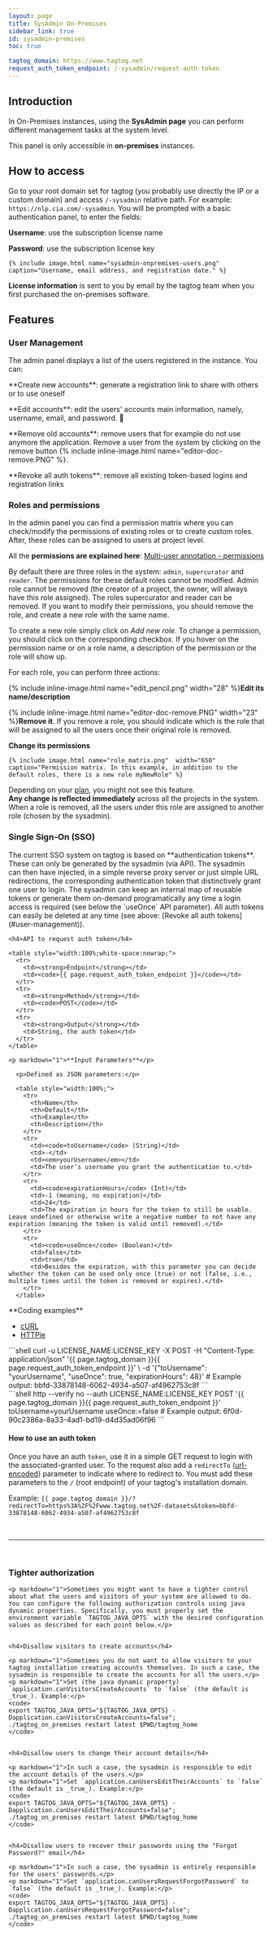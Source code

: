 ```yaml
---
layout: page
title: SysAdmin On-Premises
sidebar_link: true
id: sysadmin-premises
toc: true

tagtog_domain: https://www.tagtog.net
request_auth_token_endpoint: /-sysadmin/request-auth-token
---
```


<div class="page-section">
  <div class="two-third-col">
    <h2>Introduction</h2>
    <p>In On-Premises instances, using the <strong>SysAdmin page</strong> you can perform different management tasks at the system level.</p>
  </div>
  <div class="one-third-col">
    <div class="message">
      This panel is only accessible in <strong>on-premises</strong> instances.
    </div>
  </div>

  <div class="two-third-col">
    <h2>How to access</h2>
    <p>Go to your root domain set for tagtog (you probably use directly the IP or a custom domain) and access <code>/-sysadmin</code> relative path. For example: <code>https://nlp.cia.com/-sysadmin</code>. You will be prompted with a basic authentication panel, to enter the fields:</p>
    <p class="list-item"><span class="list-item-1"></span><strong>Username</strong>: use the subscription license name</p>
    <p class="list-item"><span class="list-item-2"></span><strong>Password</strong>: use the subscription license key</p>

    {% include image.html name="sysadmin-onpremises-users.png"  caption="Username, email address, and registration date." %}
  </div>
  <div class="one-third-col">
    <div class="message">
      <strong>License information</strong> is sent to you by email by the tagtog team when you first purchased the on-premises software.
    </div>
  </div>

  <div class="two-third-col">
    <h2>Features</h2>
    <h3>User Management</h3>
    <p>The admin panel displays a list of the users registered in the instance. You can:</p>
    <p class="list-item" markdown="1"><span class="list-item-1"></span>**Create new accounts**: generate a registration link to share with others or to use oneself</p>
    <p class="list-item" markdown="1"><span class="list-item-2"></span>**Edit accounts**: edit the users' accounts main information, namely, username, email, and password. 📝</p>
    <p class="list-item" markdown="1"><span class="list-item-3"></span>**Remove old accounts**: remove users that for example do not use anymore the application. Remove a user from the system by clicking on the remove button {% include inline-image.html name="editor-doc-remove.PNG" %}.</p>
    <p class="list-item" markdown="1"><span class="list-item-4"></span>**Revoke all auth tokens**: remove all existing token-based logins and registration links</p>
  </div>
  <div class="two-third-col">
    <h3>Roles and permissions</h3>
    <p>In the admin panel you can find a permission matrix where you can check/modify the permissions of existing roles or to create custom roles. After, these roles can be assigned to users at project level.</p>
    <p>All the <strong>permissions are explained here</strong>: <a title="tagtog - Multi-user annotation - permissions" href="collaboration.html#permissions">Multi-user annotation - permissions</a></p>
    <p>By default there are three roles in the system: <code>admin</code>, <code>supercurator</code> and <code>reader</code>. The permissions for these default roles cannot be modified. Admin role cannot be removed (the creator of a project, the owner, will always have this role assigned). The roles supercurator and reader can be removed. If you want to modify their permissions, you should remove the role, and create a new role with the same name.</p>
    <p>To create a new role simply click on <i>Add new role</i>. To change a permission, you should click on the corresponding checkbox. If you hover on the permission name or on a role name, a description of the permission or the role will show up.</p>
    <p>For each role, you can perform three actions:</p>
    <p class="list-item"><span class="list-item-1"></span>{% include inline-image.html name="edit_pencil.png" width="28" %}<strong>Edit its name/description</strong></p>
    <p class="list-item"><span class="list-item-2"></span>{% include inline-image.html name="editor-doc-remove.PNG" width="23" %}<strong>Remove it</strong>. If you remove a role, you should indicate which is the role that will be assigned to all the users once their original role is removed.</p>
    <p class="list-item"><span class="list-item-3"></span><strong>Change its permissions</strong></p>

    {% include image.html name="role_matrix.png"  width="650" caption="Permission matrix. In this example, in addition to the default roles, there is a new role myNewRole" %}
  </div>
  <div class="one-third-col">
    <div class="message">
      Depending on your <a href="https://www.tagtog.net/-plans" title="tagtog - plans">plan</a>, you might not see this feature.
    </div>
    <div class="message">
      <strong>Any change is reflected immediately</strong> across all the projects in the system.
    </div>
    <div class="message">
      When a role is removed, all the users under this role are assigned to another role (chosen by the sysadmin).
    </div>
  </div>

  <div class="two-third-col">
    <h3>Single Sign-On (SSO)</h3>
    <p markdown="1">The current SSO system on tagtog is based on **authentication tokens**. These can only be generated by the sysadmin (via API). The sysadmin can then have injected, in a simple reverse proxy server or just simple URL redirections, the corresponding authentication token that distinctively grant one user to login. The sysadmin can keep an internal map of reusable tokens or generate them on-demand programatically any time a login access is required (see below the `useOnce` API parameter). All auth tokens can easily be deleted at any time (see above: [Revoke all auth tokens](#user-management)).</p>

    <h4>API to request auth token</h4>

    <table style="width:100%;white-space:nowrap;">
      <tr>
        <td><strong>Endpoint</strong></td>
        <td><code>{{ page.request_auth_token_endpoint }}</code></td>
      </tr>
      <tr>
        <td><strong>Method</strong></td>
        <td><code>POST</code></td>
      </tr>
      <tr>
        <td><strong>Output</strong></td>
        <td>String, the auth token</td>
      </tr>
    </table>

    <p markdown="1">**Input Parameters**</p>

      <p>Defined as JSON parameters:</p>

      <table style="width:100%;">
        <tr>
          <th>Name</th>
          <th>Default</th>
          <th>Example</th>
          <th>Description</th>
        </tr>
        <tr>
          <td><code>toUsername</code> (String)</td>
          <td>-</td>
          <td><em>yourUsername</em></td>
          <td>The user's username you grant the authentication to.</td>
        </tr>
        <tr>
          <td><code>expirationHours</code> (Int)</td>
          <td>-1 (meaning, no expiration)</td>
          <td>24</td>
          <td>The expiration in hours for the token to still be usable. Leave undefined or otherwise write a negative number to not have any expiration (meaning the token is valid until removed).</td>
        </tr>
        <tr>
          <td><code>useOnce</code> (Boolean)</td>
          <td>false</td>
          <td>true</td>
          <td>Besides the expiration, with this parameter you can decide whether the token can be used only once (true) or not (false, i.e., multiple times until the token is removed or expires).</td>
        </tr>
      </table>

  </div>

  <div class="two-third-col" markdown="1"> <!-- Opens main section: two-third-cold div -->
    **Coding examples**

<div id="tabs-container">
  <ul class="tabs-menu">
    <li class="current"><a href="#tab_api_request_auth_token_curl">cURL</a></li>
    <li><a href="#tab_api_request_auth_token_httpie">HTTPie</a></li>
  </ul>
  <div class="tab">
<div id="tab_api_request_auth_token_curl" class="tab-content" style="display: block" markdown="1">
```shell
curl -u LICENSE_NAME:LICENSE_KEY -X POST -H "Content-Type: application/json" '{{ page.tagtog_domain }}{{ page.request_auth_token_endpoint }}' \
-d '{"toUsername": "yourUsername", "useOnce": true, "expirationHours": 48}'
# Example output: bbfd-33878148-6062-4934-a507-af4962753c8f
```
</div>

<div id="tab_api_request_auth_token_httpie" class="tab-content" markdown="1">
```shell
http --verify no --auth LICENSE_NAME:LICENSE_KEY POST '{{ page.tagtog_domain }}{{ page.request_auth_token_endpoint }}' toUsername=yourUsername useOnce:=false
# Example output: 6f0d-90c2386a-8a33-4ad1-bd19-d4d35ad06f96
```
</div>

  </div>
</div>

  </div> <!-- Closes main section: two-third-cold div -->


  <div class="two-third-col">
    <h4>How to use an auth token</h4>
      <p>Once you have an auth <code>token</code>, use it in a simple GET request to login with the associated-granted user. To the request also add a <code>redirectTo</code> (<a href="https://meyerweb.com/eric/tools/dencoder/">url-encoded</a>) parameter to indicate where to redirect to. You must add these parameters to the <code>/</code> (root endpoint) of your tagtog's installation domain.</p>
      <p>Example: <code>{{ page.tagtog_domain }}/?redirectTo=https%3A%2F%2Fwww.tagtog.net%2F-datasets&token=bbfd-33878148-6062-4934-a507-af4962753c8f</code></p>
  </div> <!-- Closes main section: two-third-cold div -->


  <div class="two-third-col">
    <br/><hr/><br/>
    <h3>Tighter authorization</h3>

    <p markdown="1">Sometimes you might want to have a tighter control about what the users and visitors of your system are allowed to do. You can configure the following authorization controls using java dynamic properties. Specifically, you must properly set the environment variable `TAGTOG_JAVA_OPTS` with the desired configuration values as described for each point below.</p>


    <h4>Disallow visitors to create accounts</h4>

    <p markdown="1">Sometimes you do not want to allow visitors to your tagtog installation creating accounts themselves. In such a case, the sysadmin is responsible to create the accounts for all the users.</p>
    <p markdown="1">Set (the java dynamic property) `application.canVisitorsCreateAccounts` to `false` (the default is _true_). Example:</p>
    <code>
    export TAGTOG_JAVA_OPTS="${TAGTOG_JAVA_OPTS} -Dapplication.canVisitorsCreateAccounts=false";
    ./tagtog_on_premises restart latest $PWD/tagtog_home
    </code>


    <h4>Disallow users to change their account details</h4>

    <p markdown="1">In such a case, the sysadmin is responsible to edit the account details of the users.</p>
    <p markdown="1">Set `application.canUsersEditTheirAccounts` to `false` (the default is _true_). Example:</p>
    <code>
    export TAGTOG_JAVA_OPTS="${TAGTOG_JAVA_OPTS} -Dapplication.canUsersEditTheirAccounts=false";
    ./tagtog_on_premises restart latest $PWD/tagtog_home
    </code>


    <h4>Disallow users to recover their passwords using the "Forgot Password?" email</h4>

    <p markdown="1">In such a case, the sysadmin is entirely responsible for the users' passwords.</p>
    <p markdown="1">Set `application.canUsersRequestForgotPassword` to `false` (the default is _true_). Example:</p>
    <code>
    export TAGTOG_JAVA_OPTS="${TAGTOG_JAVA_OPTS} -Dapplication.canUsersRequestForgotPassword=false";
    ./tagtog_on_premises restart latest $PWD/tagtog_home
    </code>

  </div>
  <div class="one-third-col">
  </div>
</div>
